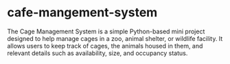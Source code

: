 # cafe-mangement-system
The Cage Management System is a simple Python-based mini project designed to help manage cages in a zoo, animal shelter, or wildlife facility. It allows users to keep track of cages, the animals housed in them, and relevant details such as availability, size, and occupancy status.
